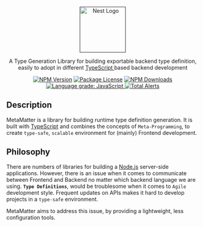 <p align="center">
  <a href="" target="blank"><img src="https://i.imgur.com/6NTy8Xr.png" width="120" alt="Nest Logo" /></a>
</p>

  <p align="center">A Type Generation Library for building exportable backend type definition, easily to adopt in different <a href="https://www.typescriptlang.org/" target="_blank">TypeScript </a>based backend development</p>
    <p align="center">
<a href="https://www.npmjs.com/package/@metamatter/core" target="_blank"><img src="https://img.shields.io/npm/v/@metamatter/core.svg" alt="NPM Version" /></a>
<a href="https://www.npmjs.com/package/@metamatter/core" target="_blank"><img src="https://img.shields.io/npm/l/@metamatter/core.svg" alt="Package License" /></a>
<a href="https://www.npmjs.com/package/@metamatter/core" target="_blank"><img src="https://img.shields.io/npm/dm/@metamatter/core.svg" alt="NPM Downloads" /></a>
<a href="https://lgtm.com/projects/g/Jamyth/metamatter/context:javascript" target="_blank">
<img src="https://img.shields.io/lgtm/grade/javascript/g/Jamyth/metamatter.svg?logo=lgtm&logoWidth=18" alt="Language grade: JavaScript"/>
</a>
<a href="https://lgtm.com/projects/g/Jamyth/metamatter/alerts/" target="_blank">
<img src="https://img.shields.io/lgtm/alerts/g/Jamyth/metamatter.svg?logo=lgtm&logoWidth=18" alt="Total Alerts"/>
</a>
</p>

## Description

MetaMatter is a library for building runtime type definition generation. It is built with <a href="https://www.typescriptlang.org/" target="_blank">TypeScript</a> and combines the concepts of `Meta-Programming`, to create `type-safe`, `scalable` environment for (mainly) Frontend development.

## Philosophy

There are numbers of libraries for building a <a href="https://nodejs.org" target="_blank">Node.js</a> server-side applications. However, there is an issue when it comes to communicate between Frontend and Backend no matter which backend language we are using. <strong>`Type Definitions`</strong>, would be troublesome when it comes to `Agile` development style. Frequent updates on APIs makes it hard to develop projects in a `type-safe` environment.

MetaMatter aims to address this issue, by providing a lightweight, less configuration tools.
